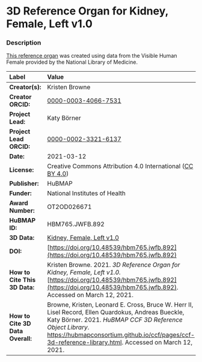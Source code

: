 # 3D Reference Organ for Kidney, Female, Left v1.0

### Description
[This reference organ](https://hubmapconsortium.github.io/ccf/pages/ccf-3d-reference-library.html) was created using data from the Visible Human Female provided by the National Library of Medicine.

| Label | Value |
| :------------- |:-------------|
| **Creator(s):** | Kristen Browne |
| **Creator ORCID:** | [0000-0003-4066-7531](https://orcid.org/0000-0003-4066-7531) |
| **Project Lead:** | Katy B&ouml;rner |
| **Project Lead ORCID:** | [0000-0002-3321-6137](https://orcid.org/0000-0002-3321-6137) |
| **Date:** | 2021-03-12 |
| **License:** | Creative Commons Attribution 4.0 International ([CC BY 4.0](https://creativecommons.org/licenses/by/4.0/)) |
| **Publisher:** | HuBMAP |
| **Funder:** | National Institutes of Health |
| **Award Number:** | OT2OD026671 |
| **HuBMAP ID:** | HBM765.JWFB.892 |
| **3D Data:** | [Kidney, Female, Left v1.0](https://hubmapconsortium.github.io/ccf-releases/v1.0/models/VH_F_Kidney_Left.glb) |
| **DOI:** | [https://doi.org/10.48539/hbm765.jwfb.892](https://doi.org/10.48539/hbm765.jwfb.892) |
| **How to Cite This 3D Data:** | Kristen Browne. 2021. *3D Reference Organ for Kidney, Female, Left v1.0.* [https://doi.org/10.48539/hbm765.jwfb.892](https://doi.org/10.48539/hbm765.jwfb.892). Accessed on March 12, 2021. |
| **How to Cite 3D Data Overall:** | Browne, Kristen, Leonard E. Cross, Bruce W. Herr II, Lisel Record, Ellen Quardokus, Andreas Bueckle, Katy B&ouml;rner. 2021. *HuBMAP CCF 3D Reference Object Library*. https://hubmapconsortium.github.io/ccf/pages/ccf-3d-reference-library.html. Accessed on March 12, 2021. |